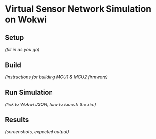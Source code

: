 # Virtual Sensor Network Simulation on Wokwi

## Setup

*(fill in as you go)*

## Build

*(instructions for building MCU1 & MCU2 firmware)*

## Run Simulation

*(link to Wokwi JSON, how to launch the sim)*

## Results

*(screenshots, expected output)*
